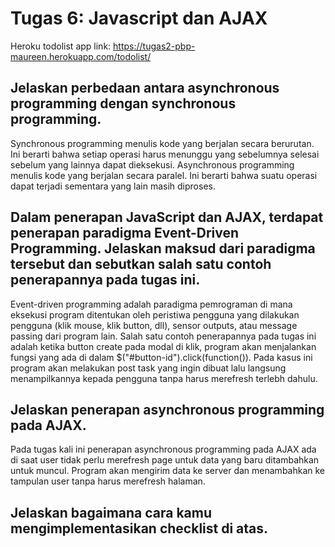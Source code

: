 # Tugas 6: Javascript dan AJAX
Heroku todolist app link: https://tugas2-pbp-maureen.herokuapp.com/todolist/

## Jelaskan perbedaan antara asynchronous programming dengan synchronous programming.
Synchronous programming menulis kode yang berjalan secara berurutan. Ini berarti bahwa setiap operasi harus menunggu yang sebelumnya selesai sebelum yang lainnya dapat dieksekusi. Asynchronous programming menulis kode yang berjalan secara paralel. Ini berarti bahwa suatu operasi dapat terjadi sementara yang lain masih diproses.

## Dalam penerapan JavaScript dan AJAX, terdapat penerapan paradigma Event-Driven Programming. Jelaskan maksud dari paradigma tersebut dan sebutkan salah satu contoh penerapannya pada tugas ini.
Event-driven programming adalah paradigma pemrograman di mana eksekusi program ditentukan oleh peristiwa pengguna yang dilakukan pengguna (klik mouse, klik button, dll), sensor outputs, atau message passing dari program lain. Salah satu contoh penerapannya pada tugas ini adalah ketika button create pada modal di klik, program akan menjalankan fungsi yang ada di dalam $("#button-id").click(function()). Pada kasus ini program akan melakukan post task yang ingin dibuat lalu langsung menampilkannya kepada pengguna tanpa harus merefresh terlebh dahulu.

## Jelaskan penerapan asynchronous programming pada AJAX.
Pada tugas kali ini penerapan asynchronous programming pada AJAX ada di saat user tidak perlu merefresh page untuk data yang baru ditambahkan untuk muncul. Program akan mengirim data ke server dan menambahkan ke tampulan user tanpa harus merefresh halaman.

## Jelaskan bagaimana cara kamu mengimplementasikan checklist di atas.
